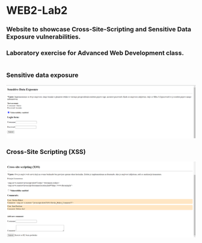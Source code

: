 # WEB2-Lab2

### Website to showcase Cross-Site-Scripting and Sensitive Data Exposure vulnerabilities.

### Laboratory exercise for **Advanced Web Development** class.

#

### Sensitive data exposure

![Sensitive data exposure](https://raw.githubusercontent.com/MarioHosnjak/WEB2-Lab2/main/screenshots/sensitive-data-exposure.PNG)

### Cross-Site Scripting (XSS)

![XSS](./screenshots\XSS.PNG?raw=true "XSS")
